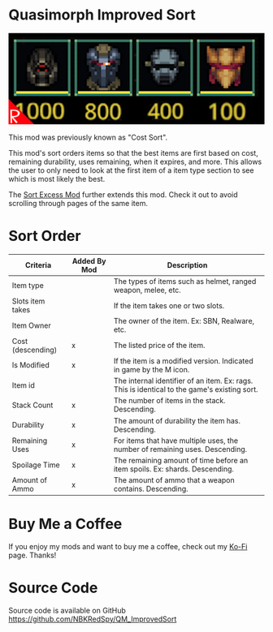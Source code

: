 # Quasimorph Improved Sort

![Items in descending cost order](media/thumbnail.png)

This mod was previously known as "Cost Sort".

This mod's sort orders items so that the best items are first based on cost, remaining durability, uses remaining, when it expires, and more.
This allows the user to only need to look at the first item of a item type section to see which is most likely the best.

The [Sort Excess Mod](https://steamcommunity.com/sharedfiles/filedetails/?id=3481043805) further extends this mod.  Check it out to avoid scrolling through pages of the same item.

# Sort Order

|Criteria|Added By Mod|Description|
|--|--|--|
|Item type||The types of items such as helmet, ranged weapon, melee, etc.|
|Slots item takes||If the item takes one or two slots.
|Item Owner||The owner of the item.  Ex: SBN, Realware, etc.|
|Cost (descending)|x|The listed price of the item.|
|Is Modified|x|If the item is a modified version.  Indicated in game by the M icon.|
|Item id||The internal identifier of an item.  Ex: rags.  This is identical to the game's existing sort.|
|Stack Count|x|The number of items in the stack.  Descending.|
|Durability|x|The amount of durability the item has.  Descending.|
|Remaining Uses|x|For items that have multiple uses, the number of remaining uses.  Descending.|
|Spoilage Time|x|The remaining amount of time before an item spoils.  Ex: shards. Descending.|
|Amount of Ammo|x|The amount of ammo that a weapon contains.  Descending.|



# Buy Me a Coffee
If you enjoy my mods and want to buy me a coffee, check out my [Ko-Fi](https://ko-fi.com/nbkredspy71915) page.
Thanks!

# Source Code
Source code is available on GitHub https://github.com/NBKRedSpy/QM_ImprovedSort

